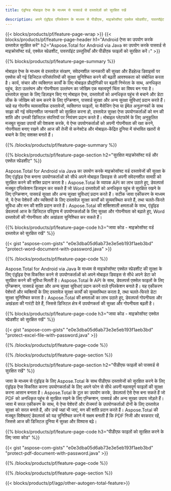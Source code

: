 ```yaml
---
title: एंड्रॉयड मोबाइल ऐप्स के माध्यम से पासवर्ड से दस्तावेज़ों को सुरक्षित रखें 

description: अपने एंड्रॉइड एप्लिकेशन के माध्यम से पीडीएफ, माइक्रोसॉफ्ट एक्सेल स्प्रेडशीट, पावरपॉइंट प्रस्तुतियाँ और वर्ड दस्तावेज़ों को सुरक्षित रखें। आसानी से पासवर्ड लागू करें.
---
```


{{< blocks/products/pf/feature-page-wrap >}}
{{< blocks/products/pf/feature-page-header h1="Android ऐप्स का उपयोग करके दस्तावेज़ सुरक्षित करें" h2="Aspose.Total for Android via Java का उपयोग करके पासवर्ड से माइक्रोसॉफ्ट वर्ड, एक्सेल स्प्रेडशीट, पावरपॉइंट प्रस्तुतियाँ और पीडीएफ फाइलों को सुरक्षित करें।" >}}

{{% blocks/products/pf/feature-page-summary %}}

मोबाइल ऐप्स के माध्यम से दस्तावेज़ संरक्षण, संवेदनशील जानकारी की सुरक्षा और हैंडहेल्ड डिवाइसों पर एक्सेस की गई डिजिटल परिसंपत्तियों की सुरक्षा सुनिश्चित करने की बढ़ती आवश्यकता को संबोधित करता है। कार्य, संचार और व्यक्तिगत कार्यों के लिए मोबाइल प्रौद्योगिकी पर बढ़ती निर्भरता के साथ, अनधिकृत पहुंच, डेटा उल्लंघन और गोपनीयता उल्लंघन का जोखिम एक महत्वपूर्ण चिंता का विषय बन गया है। दस्तावेज़ सुरक्षा के लिए डिज़ाइन किए गए मोबाइल ऐप्स, दस्तावेज़ों को अनधिकृत पहुंच से बचाने और डेटा लीक के जोखिम को कम करने के लिए एन्क्रिप्शन, पासवर्ड सुरक्षा और अन्य सुरक्षा सुविधाएं प्रदान करते हैं। चाहे वह गोपनीय व्यावसायिक दस्तावेजों, व्यक्तिगत फाइलों, या मैसेजिंग ऐप्स या ईमेल अनुलग्नकों के साथ साझा की गई संवेदनशील जानकारी को सुरक्षित करना हो, दस्तावेज़ सुरक्षा ऐप्स उपयोगकर्ताओं को मन की शांति और उनकी डिजिटल संपत्तियों पर नियंत्रण प्रदान करते हैं। मोबाइल प्लेटफॉर्म के लिए अनुकूलित मजबूत सुरक्षा उपायों की पेशकश करके, ये ऐप्स उपयोगकर्ताओं को अपनी गोपनीयता की रक्षा करने, गोपनीयता बनाए रखने और आज की तेजी से कनेक्टेड और मोबाइल-केंद्रित दुनिया में संभावित खतरों से बचाने के लिए सशक्त बनाते हैं।

{{% /blocks/products/pf/feature-page-summary  %}}


{{% blocks/products/pf/feature-page-section  h2="सुरक्षित माइक्रोसॉफ्ट वर्ड और एक्सेल स्प्रेडशीट" %}}

Aspose.Total for Android via Java का उपयोग करके माइक्रोसॉफ्ट वर्ड दस्तावेजों की सुरक्षा के लिए एंड्रॉइड ऐप्स बनाना उपयोगकर्ताओं को सीधे अपने मोबाइल डिवाइस से अपनी संवेदनशील सामग्री को सुरक्षित करने की शक्ति प्रदान करता है। Aspose.Total के व्यापक API का लाभ उठाते हुए, डेवलपर्स मजबूत एप्लिकेशन डिजाइन कर सकते हैं जो Word दस्तावेज़ों को अनधिकृत पहुंच से सुरक्षित रखने के लिए एन्क्रिप्शन, पासवर्ड सुरक्षा और अन्य सुरक्षा सुविधाएं प्रदान करते हैं। सटीक जावा एकीकरण के माध्यम से, ये ऐप्स पेशेवरों और व्यक्तियों के लिए दस्तावेज़ सुरक्षा कार्यों को सुव्यवस्थित करते हैं, तथा चलते-फिरते सुविधा और मन की शांति प्रदान करते हैं। Aspose.Total की शक्तिशाली क्षमताओं के साथ, एंड्रॉइड डेवलपर्स आज के डिजिटल परिदृश्य में उपयोगकर्ताओं के लिए सुरक्षा और गोपनीयता को बढ़ाते हुए, Word दस्तावेज़ों की गोपनीयता और अखंडता सुनिश्चित कर सकते हैं।

{{% blocks/products/pf/feature-page-code h3="जावा कोड - माइक्रोसॉफ्ट वर्ड दस्तावेज़ को सुरक्षित रखें" %}}

{{< gist "aspose-com-gists" "e0e3dba05d6ab73e3e5eb193f1aeb3bd" "protect-word-document-with-password.java" >}}

{{% /blocks/products/pf/feature-page-code  %}}

Aspose.Total for Android via Java के माध्यम से माइक्रोसॉफ्ट एक्सेल स्प्रेडशीट की सुरक्षा के लिए एंड्रॉइड ऐप्स विकसित करने से उपयोगकर्ताओं को अपने मोबाइल डिवाइस से सीधे अपने डेटा को सुरक्षित करने की सुविधा मिलती है। Aspose.Total के API के साथ, डेवलपर्स एक्सेल फाइलों के लिए एन्क्रिप्शन, पासवर्ड सुरक्षा और अन्य सुरक्षा सुविधाएं प्रदान करने वाले एप्लिकेशन बनाते हैं। यह एकीकरण पेशेवरों और व्यक्तियों के लिए दस्तावेज़ सुरक्षा कार्यों को सुव्यवस्थित करता है, तथा चलते-फिरते डेटा सुरक्षा सुनिश्चित करता है। Aspose.Total की क्षमताओं का लाभ उठाते हुए, डेवलपर्स गोपनीयता और अखंडता की गारंटी देते हैं, जिससे डिजिटल क्षेत्र में उपयोगकर्ता की सुरक्षा और गोपनीयता बढ़ती है।

{{% blocks/products/pf/feature-page-code h3="जावा कोड - माइक्रोसॉफ्ट एक्सेल स्प्रेडशीट को सुरक्षित रखें" %}}

{{< gist "aspose-com-gists" "e0e3dba05d6ab73e3e5eb193f1aeb3bd" "protect-excel-file-with-password.java" >}}

{{% /blocks/products/pf/feature-page-code  %}}

{{% /blocks/products/pf/feature-page-section %}}

{{% blocks/products/pf/feature-page-section  h2="पीडीएफ फाइलों को पासवर्ड से सुरक्षित रखें" %}}

जावा के माध्यम से एंड्रॉइड के लिए Aspose.Total के साथ पीडीएफ दस्तावेजों को सुरक्षित करने के लिए एंड्रॉइड ऐप्स विकसित करना उपयोगकर्ताओं के लिए अपने फोन से सीधे अपनी महत्वपूर्ण फाइलों की सुरक्षा करना आसान बनाता है। Aspose.Total के टूल का उपयोग करके, डेवलपर्स ऐसे ऐप्स बना सकते हैं जो PDF को अनधिकृत पहुंच से सुरक्षित रखने के लिए एन्क्रिप्शन, पासवर्ड और अन्य सुरक्षा उपाय जोड़ते हैं। जावा में सरल एकीकरण के साथ, ये ऐप्स पेशेवरों और रोजमर्रा के उपयोगकर्ताओं दोनों के लिए दस्तावेज़ सुरक्षा को सरल बनाते हैं, और उन्हें जहां भी जाएं, मन की शांति प्रदान करते हैं। Aspose.Total की मजबूत विशेषताएं डेवलपर्स को यह सुनिश्चित करने में सक्षम बनाती हैं कि PDF निजी और बरकरार रहें, जिससे आज की डिजिटल दुनिया में सुरक्षा और विश्वास बढ़े।

{{% blocks/products/pf/feature-page-code h3="पीडीएफ फाइलों को सुरक्षित करने के लिए जावा कोड" %}}

{{< gist "aspose-com-gists" "e0e3dba05d6ab73e3e5eb193f1aeb3bd" "protect-pdf-document-with-password.java" >}}

{{% /blocks/products/pf/feature-page-code  %}}

{{% /blocks/products/pf/feature-page-section %}}

{{< blocks/products/pf/agp/other-autogen-total-feature>}}